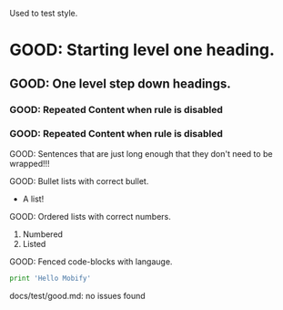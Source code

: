 Used to test style.

# GOOD: Starting level one heading.

## GOOD: One level step down headings.

<!--lint disable no-duplicate-headings -->

### GOOD: Repeated Content when rule is disabled

### GOOD: Repeated Content when rule is disabled

<!--lint enable no-duplicate-headings -->

GOOD: Sentences that are just long enough that they don't need to be wrapped!!!

GOOD: Bullet lists with correct bullet.

-   A list!

GOOD: Ordered lists with correct numbers.

1.  Numbered
2.  Listed

GOOD: Fenced code-blocks with langauge.

```python
print 'Hello Mobify'
```
docs/test/good.md: no issues found
